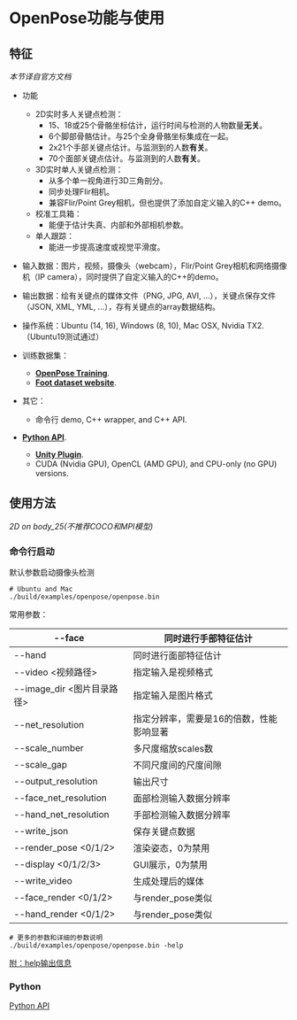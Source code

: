# OpenPose功能与使用

## 特征

*本节译自官方文档*

- 功能

  - 2D实时多人关键点检测：
    - 15、18或25个骨骼坐标估计，运行时间与检测的人物数量**无关**。
    - 6个脚部骨骼估计。与25个全身骨骼坐标集成在一起。
    - 2x21个手部关键点估计。与监测到的人数**有关**。
    - 70个面部关键点估计。与监测到的人数**有关**。
  - 3D实时单人关键点检测：
    - 从多个单一视角进行3D三角剖分。
    - 同步处理Flir相机。
    - 兼容Flir/Point Grey相机，但也提供了添加自定义输入的C++ demo。
  - 校准工具箱：
    - 能便于估计失真、内部和外部相机参数。
  - 单人跟踪：
    - 能进一步提高速度或视觉平滑度。

- 输入数据：图片，视频，摄像头（webcam），Flir/Point Grey相机和网络摄像机（IP camera），同时提供了自定义输入的C++的demo。

- 输出数据：绘有关键点的媒体文件（PNG, JPG, AVI, ...），关键点保存文件（JSON, XML, YML, ...），存有关键点的array数据结构。

- 操作系统：Ubuntu (14, 16), Windows (8, 10), Mac OSX, Nvidia TX2.（Ubuntu19测试通过）

- 训练数据集：

  - [**OpenPose Training**](https://github.com/CMU-Perceptual-Computing-Lab/openpose_train).
  - [**Foot dataset website**](https://cmu-perceptual-computing-lab.github.io/foot_keypoint_dataset/).

- 其它：

  - 命令行 demo, C++ wrapper, and C++ API.
- [**Python API**](https://github.com/CMU-Perceptual-Computing-Lab/openpose/blob/master/doc/modules/python_module.md).
  - [**Unity Plugin**](https://github.com/CMU-Perceptual-Computing-Lab/openpose_unity_plugin).
  - CUDA (Nvidia GPU), OpenCL (AMD GPU), and CPU-only (no GPU) versions.



## 使用方法

*2D on body_25(不推荐COCO和MPI模型)*

### 命令行启动

默认参数启动摄像头检测

```shell
# Ubuntu and Mac
./build/examples/openpose/openpose.bin
```

常用参数：

| --face                                 | 同时进行手部特征估计                     |
| -------------------------------------- | ---------------------------------------- |
| --hand                                 | 同时进行面部特征估计                     |
| --video <视频路径>                     | 指定输入是视频格式                       |
| --image_dir <图片目录路径>             | 指定输入是图片格式                       |
| --net_resolution <width x height>      | 指定分辨率，需要是16的倍数，性能影响显著 |
| --scale_number <number>                | 多尺度缩放scales数                       |
| --scale_gap <gap>                      | 不同尺度间的尺度间隙                     |
| --output_resolution <width x height>   | 输出尺寸                                 |
| --face_net_resolution <width x height> | 面部检测输入数据分辨率                   |
| --hand_net_resolution <width x height> | 手部检测输入数据分辨率                   |
| --write_json  <output path>            | 保存关键点数据                           |
| --render_pose <0/1/2>                  | 渲染姿态，0为禁用                        |
| --display <0/1/2/3>                    | GUI展示，0为禁用                         |
| --write_video <path to result video>   | 生成处理后的媒体                         |
| --face_render <0/1/2>                  | 与render_pose类似                        |
| --hand_render <0/1/2>                  | 与render_pose类似                        |

```shell
# 更多的参数和详细的参数说明
./build/examples/openpose/openpose.bin -help
```

[附：help输出信息](./help.txt)

### Python

[Python API](./PythonAPI.md)